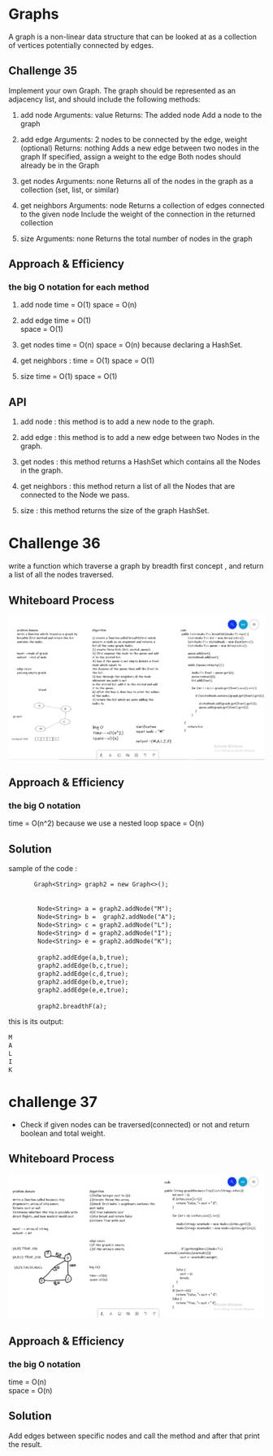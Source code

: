 # Graphs

A graph is a non-linear data structure that can be looked at as a collection of vertices  potentially connected by edges.

## Challenge 35

Implement your own Graph. The graph should be represented as an adjacency list, and should include the following methods:

1. add node
   Arguments: value
   Returns: The added node
   Add a node to the graph

2. add edge
   Arguments: 2 nodes to be connected by the edge, weight (optional)
   Returns: nothing
   Adds a new edge between two nodes in the graph
   If specified, assign a weight to the edge
   Both nodes should already be in the Graph

3. get nodes
   Arguments: none
   Returns all of the nodes in the graph as a collection (set, list, or similar)

4. get neighbors
   Arguments: node
   Returns a collection of edges connected to the given node
   Include the weight of the connection in the returned collection

5. size
   Arguments: none
   Returns the total number of nodes in the graph


## Approach & Efficiency

### the big O notation for each method

1. add node
 time = O(1)
space = O(n) 

2. add edge
time = O(1)  
space = O(1) 

3. get nodes 
time = O(n) 
space = O(n) because  declaring a HashSet.

4. get neighbors :
time = O(1)
space = O(1)

5. size
time = O(1)
space = O(1)

## API

1. add node : this method is to add a new node to the graph.

2. add edge : this method is to add a new edge between two Nodes in the graph.

3. get nodes : this method returns a HashSet which contains all the Nodes in the graph.

4. get neighbors : this method return a list of all the Nodes that are connected to the Node we pass.

5. size : this method returns the size of the graph HashSet.


# Challenge 36


write a function which traverse a graph by breadth first concept , and return a list of all the nodes traversed.

## Whiteboard Process

![board](breadth%20first.png)

## Approach & Efficiency

### the big O notation

time = O(n^2)   because we use a nested loop
space = O(n)  

## Solution

sample of the code :

```
       Graph<String> graph2 = new Graph<>();


        Node<String> a = graph2.addNode("M");
        Node<String> b =  graph2.addNode("A");
        Node<String> c = graph2.addNode("L");
        Node<String> d = graph2.addNode("I");
        Node<String> e = graph2.addNode("K");

        graph2.addEdge(a,b,true);
        graph2.addEdge(b,c,true);
        graph2.addEdge(c,d,true);
        graph2.addEdge(b,e,true);
        graph2.addEdge(e,e,true);

        graph2.breadthF(a);
```

this is its output:
```
M
A
L
I
K
```

# challenge 37

* Check if given nodes can be traversed(connected) or not and return boolean and total weight.

## Whiteboard Process

![Whiteboard Process](busnis%20trip.png)

## Approach & Efficiency

### the big O notation

time = O(n)   
space = O(n)
## Solution

Add edges between specific nodes and call the method and after that print the result.